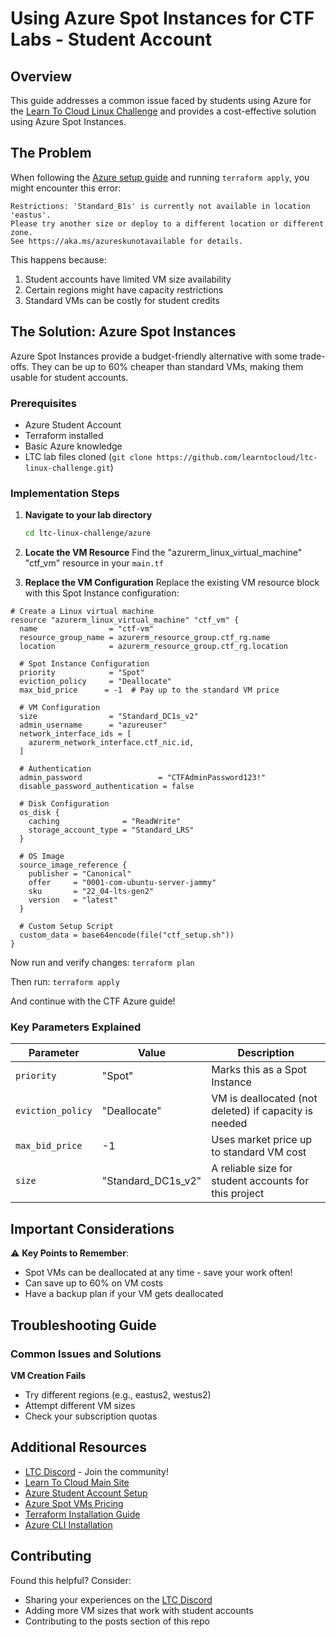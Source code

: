 # Using Azure Spot Instances for CTF Labs - Student Account

## Overview
This guide addresses a common issue faced by students using Azure for the [Learn To Cloud Linux Challenge](https://github.com/learntocloud/ltc-linux-challenge) and provides a cost-effective solution using Azure Spot Instances.

## The Problem
When following the [Azure setup guide](https://github.com/learntocloud/ltc-linux-challenge/tree/main/aws) and running `terraform apply`, you might encounter this error:
```
Restrictions: 'Standard_B1s' is currently not available in location 'eastus'. 
Please try another size or deploy to a different location or different zone. 
See https://aka.ms/azureskunotavailable for details.
```

This happens because:
1. Student accounts have limited VM size availability
2. Certain regions might have capacity restrictions
3. Standard VMs can be costly for student credits

## The Solution: Azure Spot Instances

Azure Spot Instances provide a budget-friendly alternative with some trade-offs. They can be up to 60% cheaper than standard VMs, making them usable for student accounts.

### Prerequisites
- Azure Student Account
- Terraform installed
- Basic Azure knowledge
- LTC lab files cloned (`git clone https://github.com/learntocloud/ltc-linux-challenge.git`)

### Implementation Steps

1. **Navigate to your lab directory**
   ```bash
   cd ltc-linux-challenge/azure
   ```

2. **Locate the VM Resource**
   Find the "azurerm_linux_virtual_machine" "ctf_vm" resource in your `main.tf`

3. **Replace the VM Configuration**
   Replace the existing VM resource block with this Spot Instance configuration:

```shell
# Create a Linux virtual machine
resource "azurerm_linux_virtual_machine" "ctf_vm" {
  name                = "ctf-vm"
  resource_group_name = azurerm_resource_group.ctf_rg.name
  location            = azurerm_resource_group.ctf_rg.location
  
  # Spot Instance Configuration
  priority            = "Spot"
  eviction_policy     = "Deallocate"
  max_bid_price      = -1  # Pay up to the standard VM price
  
  # VM Configuration
  size                = "Standard_DC1s_v2"
  admin_username      = "azureuser"
  network_interface_ids = [
    azurerm_network_interface.ctf_nic.id,
  ]

  # Authentication
  admin_password                 = "CTFAdminPassword123!"
  disable_password_authentication = false

  # Disk Configuration
  os_disk {
    caching              = "ReadWrite"
    storage_account_type = "Standard_LRS"
  }

  # OS Image
  source_image_reference {
    publisher = "Canonical"
    offer     = "0001-com-ubuntu-server-jammy"
    sku       = "22_04-lts-gen2"
    version   = "latest"
  }

  # Custom Setup Script
  custom_data = base64encode(file("ctf_setup.sh"))
}
```

Now run and verify changes:
`terraform plan`

Then run:
`terraform apply`

And continue with the CTF Azure guide!

### Key Parameters Explained

| Parameter | Value | Description |
|-----------|-------|-------------|
| `priority` | "Spot" | Marks this as a Spot Instance |
| `eviction_policy` | "Deallocate" | VM is deallocated (not deleted) if capacity is needed |
| `max_bid_price` | -1 | Uses market price up to standard VM cost |
| `size` | "Standard_DC1s_v2" | A reliable size for student accounts for this project |

## Important Considerations

⚠️ **Key Points to Remember**:
- Spot VMs can be deallocated at any time - save your work often!
- Can save up to 60% on VM costs
- Have a backup plan if your VM gets deallocated

## Troubleshooting Guide

### Common Issues and Solutions

**VM Creation Fails**
   - Try different regions (e.g., eastus2, westus2)
   - Attempt different VM sizes
   - Check your subscription quotas

## Additional Resources

- [LTC Discord](https://discord.gg/dr2kvtA726) - Join the community!
- [Learn To Cloud Main Site](https://learntocloud.guide)
- [Azure Student Account Setup](https://azure.microsoft.com/free/students)
- [Azure Spot VMs Pricing](https://azure.microsoft.com/en-us/pricing/spot-advisor/)
- [Terraform Installation Guide](https://developer.hashicorp.com/terraform/install)
- [Azure CLI Installation](https://learn.microsoft.com/en-us/cli/azure/install-azure-cli)

## Contributing

Found this helpful? Consider:
- Sharing your experiences on the [LTC Discord](https://discord.gg/dr2kvtA726)
- Adding more VM sizes that work with student accounts
- Contributing to the posts section of this repo
